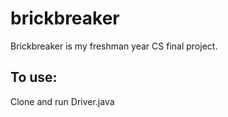 brickbreaker
============

Brickbreaker is my freshman year CS final project. 

## To use:
Clone and run Driver.java

